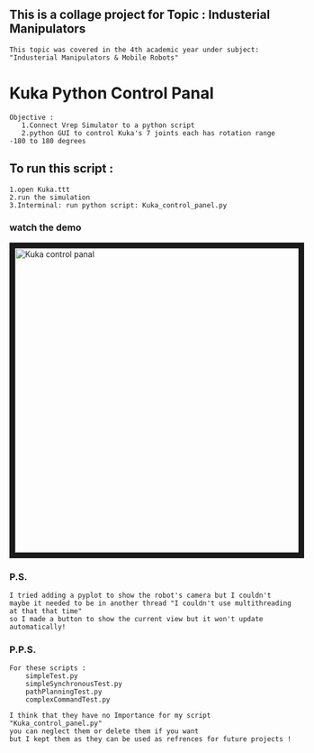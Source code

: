 ## This is a collage project for Topic : Industerial Manipulators
    This topic was covered in the 4th academic year under subject: "Industerial Manipulators & Mobile Robots"

# Kuka Python Control Panal 
    Objective :
       1.Connect Vrep Simulator to a python script
       2.python GUI to control Kuka's 7 joints each has rotation range -180 to 180 degrees  

## To run this script : 
    1.open Kuka.ttt 
    2.run the simulation
    3.Interminal: run python script: Kuka_control_panel.py
    
### watch the demo 
<a href="https://vimeo.com/393621221" target="_blank"><img src="https://user-images.githubusercontent.com/20871534/75229630-fdb12500-57ba-11ea-9e58-d8789a48127b.jpg" alt="Kuka control panal" width="960" height="540" border="10" /></a>

### P.S.
    I tried adding a pyplot to show the robot's camera but I couldn't
    maybe it needed to be in another thread "I couldn't use multithreading at that that time"
    so I made a button to show the current view but it won't update automatically!

### P.P.S. 
    For these scripts : 
        simpleTest.py
        simpleSynchronousTest.py
        pathPlanningTest.py
        complexCommandTest.py

    I think that they have no Importance for my script "Kuka_control_panel.py"
    you can neglect them or delete them if you want
    but I kept them as they can be used as refrences for future projects !  
    
 


